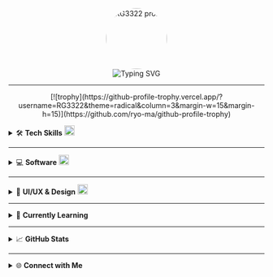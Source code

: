 <p align="center">
  <img src="https://github.com/RG3322.png" width="120" style="border-radius:50%;" alt="RG3322 profile" /><br>
  <img src="https://readme-typing-svg.demolab.com?font=Fira+Mono&pause=1000&color=FFFFFF&center=true&vCenter=true&repeat=false&width=380&lines=I+create+stuff...I+guess." alt="Typing SVG" />
</p>

---
<p align="center">
  [![trophy](https://github-profile-trophy.vercel.app/?username=RG3322&theme=radical&column=3&margin-w=15&margin-h=15)](https://github.com/ryo-ma/github-profile-trophy)
</p>
<details>
  <summary>🛠️ <b>Tech Skills</b> <img src="https://cdn.jsdelivr.net/gh/devicons/devicon/icons/kotlin/kotlin-original.svg" height="20"/></summary>
  
  <p>
    <img src="https://skillicons.dev/icons?i=androidstudio,android,kotlin,java,xml,firebase,jetpack,gradle,git,sqlite,linux,materialui" height="32" />
  </p>
  <ul>
    <li>Android Native (Kotlin, Java, XML, Jetpack Compose)</li>
    <li>Firebase (Auth, Firestore, Realtime DB, Crashlytics, Cloud Functions)</li>
    <li>UI/UX, Material Design, Figma, Adobe XD</li>
    <li>Clean Architecture (MVVM, DI, Coroutines, Flows)</li>
  </ul>
  <img src="https://github.com/rajput2107/rajput2107/blob/master/Assets/Developer.gif?raw=true" width="250"/>
</details>

---

<details>
  <summary>💻 <b>Software</b> <img src="https://cdn.jsdelivr.net/gh/devicons/devicon/icons/figma/figma-original.svg" height="20"/></summary>
  
  <p>
    <img src="https://skillicons.dev/icons?i=figma,xd,ps,ai,vscode,androidstudio,postman,git" height="32" />
  </p>
  <ul>
    <li>Figma, Adobe XD, Photoshop, Illustrator</li>
    <li>VS Code, Android Studio, Postman, Git</li>
  </ul>
  <img src="https://github.com/saadeghi/saadeghi/blob/master/dino.gif?raw=true" width="200"/>
</details>

---

<details>
  <summary>🎨 <b>UI/UX & Design</b> <img src="https://cdn.jsdelivr.net/gh/devicons/devicon/icons/adobexd/adobexd-original.svg" height="20"/></summary>
  
  - Passion for minimal, functional interfaces.
  - Prototyping & wireframing in Figma/Adobe XD.
  - Focus on user-centered design.
  <br>
  <img src="https://media.giphy.com/media/3o7abB06u9bNzA8lu8/giphy.gif" width="220"/>
</details>

---

<details>
  <summary>🌱 <b>Currently Learning</b></summary>
  
  - Advanced Android Jetpack libraries
  - Building scalable Firebase backends
  - MotionLayout & advanced UI animation
  - System design for mobile apps
  <br>
  <img src="https://media.giphy.com/media/26ufnwz3wDUli7GU0/giphy.gif" width="150"/>
</details>

---

<details>
  <summary>📈 <b>GitHub Stats</b></summary>
  
  <p align="center">
    <img src="https://github-readme-stats.vercel.app/api?username=RG3322&show_icons=true&hide_title=true&hide=prs&count_private=true&theme=vue-dark" height="130"/>
    <img src="https://github-readme-streak-stats.herokuapp.com/?user=RG3322&theme=vue-dark" height="130"/>
    <img src="https://github-readme-stats.vercel.app/api/top-langs/?username=RG3322&layout=compact&hide_title=true&theme=vue-dark" height="130"/>
  </p>
</details>

---

<details>
  <summary>🌐 <b>Connect with Me</b></summary>
  
  <p align="left">
    <a href="https://rg3322.netlify.app/"><img src="https://img.shields.io/badge/Portfolio-000?style=for-the-badge&logo=firefox-browser&logoColor=white" height="28"/></a>
    <a href="mailto:raghavsankhyaan@gmail.com"><img src="https://skillicons.dev/icons?i=gmail" height="28"/></a>
    <a href="https://linkedin.com/in/your-linkedin"><img src="https://skillicons.dev/icons?i=linkedin" height="28"/></a>
    <a href="https://twitter.com/raghavsankhyaan"><img src="https://skillicons.dev/icons?i=twitter" height="28"/></a>
  </p>
  <img src="https://media.giphy.com/media/l0MYt5jPR6QX5pnqM/giphy.gif" width="100"/>
</details>

<!--
Personalize GIFs/links as needed. Dropdowns/collapsible sections work natively on GitHub!
-->

